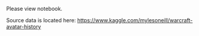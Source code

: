 Please view notebook. 

Source data is located here: https://www.kaggle.com/mylesoneill/warcraft-avatar-history
